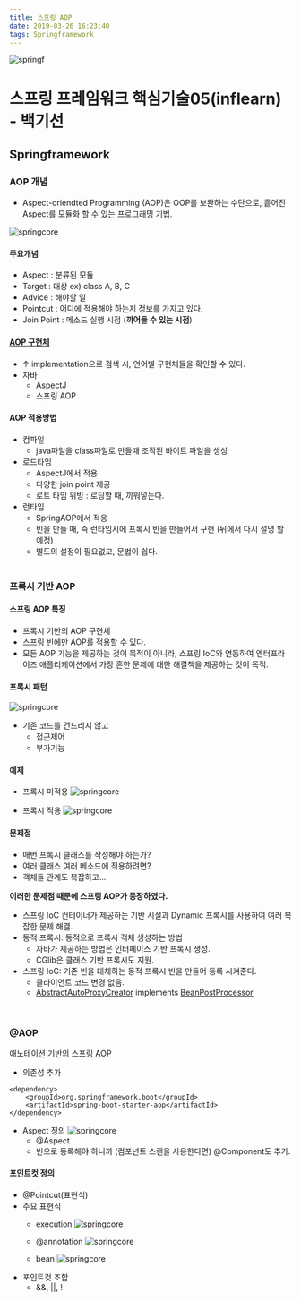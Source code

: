 ```yaml
---
title: 스프링 AOP
date: 2019-03-26 16:23:40
tags: Springframework
---
```

![springf](/images/springframwork-logo.png)
# 스프링 프레임워크 핵심기술05(inflearn) - 백기선 
## Springframework

### AOP 개념
- Aspect-oriendted Programming (AOP)은 OOP를 보완하는 수단으로, 흩어진 Aspect를 모듈화 할 수 있는 프로그래밍 기법.

![springcore](/images/springc/springcore05-01.png)

#### 주요개념
- Aspect : 분류된 모듈
- Target : 대상 
ex\) class A, B, C
- Advice : 해야할 일
- Pointcut : 어디에 적용해야 하는지 정보를 가지고 있다.
- Join Point : 메소드 실행 시점 (**끼어들 수 있는 시점**)

#### [AOP 구현체](https://en.wikipedia.org/wiki/Aspect-oriented_programming)
- ↑ implementation으로 검색 시, 언어별 구현체들을 확인할 수 있다.
- 자바
    - AspectJ
    - 스프링 AOP
    
#### AOP 적용방법
- 컴파일
    - java파일을 class파일로 만들때 조작된 바이트 파일을 생성
- 로드타임
    - AspectJ에서 적용
    - 다양한 join point 제공
    - 로트 타임 위빙 : 로딩할 때, 끼워넣는다.
- 런타임
    - SpringAOP에서 적용
    - 빈을 만들 때, 즉 런타임시에 프록시 빈을 만들어서 구현 (뒤에서 다시 설명 할 예정)
    - 별도의 설정이 필요없고, 문법이 쉽다.
<br><br>

### 프록시 기반 AOP
#### 스프링 AOP 특징
- 프록시 기반의 AOP 구현체
- 스프링 빈에만 AOP를 적용할 수 있다.
- 모든 AOP 기능을 제공하는 것이 목적이 아니라, 스프링 IoC와 연동하여 엔터프라이즈 애플리케이션에서 가장 흔한 문제에 대한 해결책을 제공하는 것이 목적.

#### 프록시 패턴
![springcore](/images/springc/springcore05-02.png)
- 기존 코드를 건드리지 않고 
    - 접근제어
    - 부가기능

#### 예제
- 프록시 미적용
![springcore](/images/springc/springcore05-04.png)

- 프록시 적용
![springcore](/images/springc/springcore05-05.png)

#### 문제점
- 매번 프록시 클래스를 작성해야 하는가?
- 여러 클래스 여러 메소드에 적용하려면?
- 객체들 관계도 복잡하고...

**이러한 문제점 때문에 스프링 AOP가 등장하였다.**
- 스프링 IoC 컨테이너가 제공하는 기반 시설과 Dynamic 프록시를 사용하여 여러 복잡한 문제 해결.
- 동적 프록시: 동적으로 프록시 객체 생성하는 방법
    - 자바가 제공하는 방법은 인터페이스 기반 프록시 생성.
    - CGlib은 클래스 기반 프록시도 지원.
- 스프링 IoC: 기존 빈을 대체하는 동적 프록시 빈을 만들어 등록 시켜준다.
    - 클라이언트 코드 변경 없음.
    - [AbstractAutoProxyCreator](https://docs.spring.io/spring/docs/current/javadoc-api/org/springframework/aop/framework/autoproxy/AbstractAutoProxyCreator.html) implements [BeanPostProcessor](https://docs.spring.io/spring/docs/current/javadoc-api/org/springframework/beans/factory/config/BeanPostProcessor.html)
<br>

###  @AOP
애노테이션 기반의 스프링 AOP

- 의존성 추가
```
<dependency>
    <groupId>org.springframework.boot</groupId>
    <artifactId>spring-boot-starter-aop</artifactId>
</dependency>
```
- Aspect 정의
    ![springcore](/images/springc/springcore05-10.png)   
    - @Aspect
    - 빈으로 등록해야 하니까 (컴포넌트 스캔을 사용한다면) @Component도 추가.

#### 포인트컷 정의
- @Pointcut(표현식)
- 주요 표현식
    - execution
    ![springcore](/images/springc/springcore05-06.png)
    
    - @annotation
    ![springcore](/images/springc/springcore05-08.png)
    
    - bean
    ![springcore](/images/springc/springcore05-09.png)
- 포인트컷 조합
    - &&, ||, !
<br><br>
